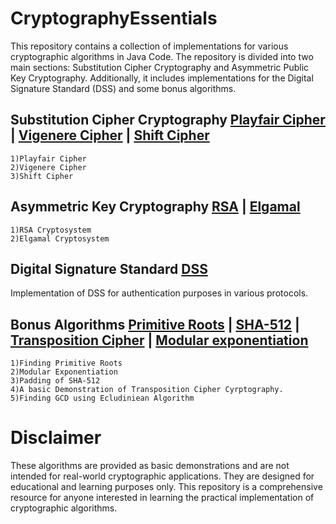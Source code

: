 # CryptographyEssentials
This repository contains a collection of implementations for various cryptographic algorithms in Java Code. The repository is divided into two main sections: Substitution Cipher Cryptography and Asymmetric Public Key Cryptography. Additionally, it includes implementations for the Digital Signature Standard (DSS) and some bonus algorithms.

## Substitution Cipher Cryptography [Playfair Cipher](https://en.wikipedia.org/wiki/Playfair_cipher) | [Vigenere Cipher](https://en.wikipedia.org/wiki/Vigenère_cipher) | [Shift Cipher](https://en.wikipedia.org/wiki/Caesar_cipher)
    1)Playfair Cipher 
    2)Vigenere Cipher
    3)Shift Cipher

## Asymmetric Key Cryptography [RSA](https://en.wikipedia.org/wiki/RSA_(cryptosystem)) | [Elgamal](https://en.wikipedia.org/wiki/ElGamal_encryption)
    1)RSA Cryptosystem 
    2)Elgamal Cryptosystem

## Digital Signature Standard [DSS](https://en.wikipedia.org/wiki/Digital_Signature_Standard)
Implementation of DSS for authentication purposes in various protocols.

## Bonus Algorithms [Primitive Roots](https://en.wikipedia.org/wiki/Primitive_root_modulo_n) | [SHA-512](https://en.wikipedia.org/wiki/SHA-2) | [Transposition Cipher](https://en.wikipedia.org/wiki/Transposition_cipher) | [Modular exponentiation](https://en.wikipedia.org/wiki/Modular_exponentiation)
    1)Finding Primitive Roots
    2)Modular Exponentiation
    3)Padding of SHA-512
    4)A basic Demonstration of Transposition Cipher Cyrptography.
    5)Finding GCD using Ecludiniean Algorithm
# Disclaimer
These algorithms are provided as basic demonstrations and are not intended for real-world cryptographic applications. They are designed for educational and learning purposes only.
This repository is a comprehensive resource for anyone interested in learning the practical implementation of cryptographic algorithms. 
